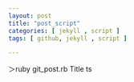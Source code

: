 ```yaml
---
layout: post
title: "post_script"
categories: [ jekyll , script ]
tags: [ github, jekyll , script ]

---
```


＞ruby git_post.rb Title
ts

<script src="https://gist.github.com/ir-norn/18a11e3780ebe3845664.js"></script>



